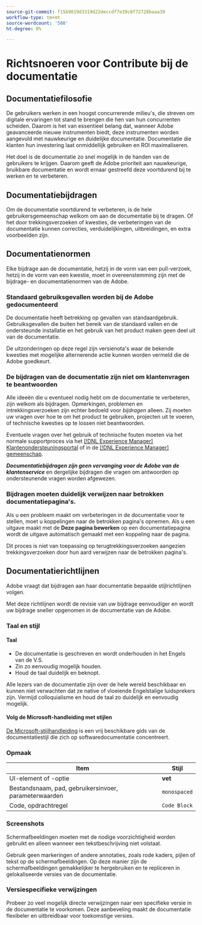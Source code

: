 ```yaml
---
source-git-commit: f15b9819d3319d22deccdf7e39c0f72728baaa39
workflow-type: tm+mt
source-wordcount: '588'
ht-degree: 0%

---
```

# Richtsnoeren voor Contribute bij de documentatie

## Documentatiefilosofie

De gebruikers werken in een hoogst concurrerende milieu&#39;s, die streven om digitale ervaringen tot stand te brengen die hen van hun concurrenten scheiden. Daarom is het van essentieel belang dat, wanneer Adobe geavanceerde nieuwe instrumenten biedt, deze instrumenten worden aangevuld met nauwkeurige en duidelijke documentatie. Documentatie die klanten hun investering laat onmiddellijk gebruiken en ROI maximaliseren.

Het doel is de documentatie zo snel mogelijk in de handen van de gebruikers te krijgen. Daarom geeft de Adobe prioriteit aan nauwkeurige, bruikbare documentatie en wordt ernaar gestreefd deze voortdurend bij te werken en te verbeteren.

## Documentatiebijdragen

Om de documentatie voortdurend te verbeteren, is de hele gebruikersgemeenschap welkom om aan de documentatie bij te dragen. Of het door trekkingsverzoeken of kwesties, de verbeteringen van de documentatie kunnen correcties, verduidelijkingen, uitbreidingen, en extra voorbeelden zijn.

## Documentatienormen

Elke bijdrage aan de documentatie, hetzij in de vorm van een pull-verzoek, hetzij in de vorm van een kwestie, moet in overeenstemming zijn met de bijdrage- en documentatienormen van de Adobe.

### Standaard gebruiksgevallen worden bij de Adobe gedocumenteerd

De documentatie heeft betrekking op gevallen van standaardgebruik. Gebruiksgevallen die buiten het bereik van de standaard vallen en de ondersteunde installatie en het gebruik van het product maken geen deel uit van de documentatie.

De uitzonderingen op deze regel zijn versienota&#39;s waar de bekende kwesties met mogelijke alternerende actie kunnen worden vermeld die de Adobe goedkeurt.

### De bijdragen van de documentatie zijn niet om klantenvragen te beantwoorden

Alle ideeën die u eventueel nodig hebt om de documentatie te verbeteren, zijn welkom als bijdragen. Opmerkingen, problemen en intrekkingsverzoeken zijn echter bedoeld voor *bijdragen* alleen. Zij moeten uw vragen over hoe te om het product te gebruiken, projecten uit te voeren, of technische kwesties op te lossen niet beantwoorden.

Eventuele vragen over het gebruik of technische fouten moeten via het normale supportproces via het [[!DNL Experience Manager] Klantenondersteuningsportal](https://experienceleague.adobe.com/nl?support-solution=Experience+Manager#home) of in de [[!DNL Experience Manager] gemeenschap](https://experienceleaguecommunities.adobe.com/t5/adobe-experience-manager/ct-p/adobe-experience-manager-community).

***Documentatiebijdragen zijn geen vervanging voor de Adobe van de klantenservice*** en dergelijke bijdragen die vragen om antwoorden op ondersteunende vragen worden afgewezen.

### Bijdragen moeten duidelijk verwijzen naar betrokken documentatiepagina&#39;s.

Als u een probleem maakt om verbeteringen in de documentatie voor te stellen, moet u koppelingen naar de betrokken pagina&#39;s opnemen. Als u een uitgave maakt met de **Deze pagina bewerken** op een documentatiepagina wordt de uitgave automatisch gemaakt met een koppeling naar de pagina.

Dit proces is niet van toepassing op terugtrekkingsverzoeken aangezien trekkingsverzoeken door hun aard verwijzen naar de betrokken pagina&#39;s.

## Documentatierichtlijnen

Adobe vraagt dat bijdragen aan haar documentatie bepaalde stijlrichtlijnen volgen.

Met deze richtlijnen wordt de revisie van uw bijdrage eenvoudiger en wordt uw bijdrage sneller opgenomen in de documentatie van de Adobe.

### Taal en stijl

#### Taal

* De documentatie is geschreven en wordt onderhouden in het Engels van de V.S.
* Zin zo eenvoudig mogelijk houden.
* Houd de taal duidelijk en beknopt.

Alle lezers van de documentatie zijn over de hele wereld beschikbaar en kunnen niet verwachten dat ze native of vloeiende Engelstalige luidsprekers zijn. Vermijd colloquialisme en houd de taal zo duidelijk en eenvoudig mogelijk.

#### Volg de Microsoft-handleiding met stijlen

[De Microsoft-stijlhandleiding](https://learn.microsoft.com/en-us/style-guide/welcome/) is een vrij beschikbare gids van de documentatiestijl die zich op softwaredocumentatie concentreert.

### Opmaak

| Item | Stijl |
| -------------------------------------------- | ---------------- |
| UI-element of -optie | **vet** |
| Bestandsnaam, pad, gebruikersinvoer, parameterwaarden | `monospaced` |
| Code, opdrachtregel | ```Code Block``` |

### Screenshots

Schermafbeeldingen moeten met de nodige voorzichtigheid worden gebruikt en alleen wanneer een tekstbeschrijving niet volstaat.

Gebruik geen markeringen of andere annotaties, zoals rode kaders, pijlen of tekst op de schermafbeeldingen. Op deze manier zijn de schermafbeeldingen gemakkelijker te hergebruiken en te repliceren in gelokaliseerde versies van de documentatie.

### Versiespecifieke verwijzingen

Probeer zo veel mogelijk directe verwijzingen naar een specifieke versie in de documentatie te voorkomen. Deze aanbeveling maakt de documentatie flexibeler en uitbreidbaar voor toekomstige versies.
